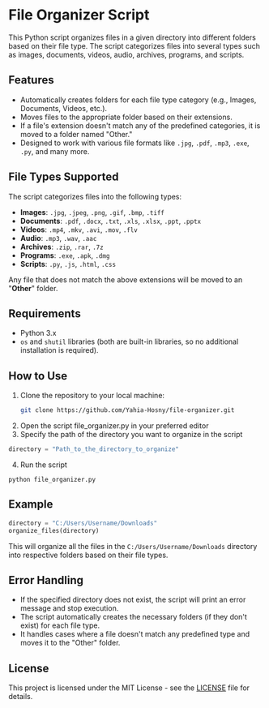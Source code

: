 # File Organizer Script

This Python script organizes files in a given directory into different folders based on their file type. The script categorizes files into several types such as images, documents, videos, audio, archives, programs, and scripts.

## Features
- Automatically creates folders for each file type category (e.g., Images, Documents, Videos, etc.).
- Moves files to the appropriate folder based on their extensions.
- If a file's extension doesn't match any of the predefined categories, it is moved to a folder named "Other."
- Designed to work with various file formats like `.jpg`, `.pdf`, `.mp3`, `.exe`, `.py`, and many more.

## File Types Supported
The script categorizes files into the following types:

- **Images**: `.jpg`, `.jpeg`, `.png`, `.gif`, `.bmp`, `.tiff`
- **Documents**: `.pdf`, `.docx`, `.txt`, `.xls`, `.xlsx`, `.ppt`, `.pptx`
- **Videos**: `.mp4`, `.mkv`, `.avi`, `.mov`, `.flv`
- **Audio**: `.mp3`, `.wav`, `.aac`
- **Archives**: `.zip`, `.rar`, `.7z`
- **Programs**: `.exe`, `.apk`, `.dmg`
- **Scripts**: `.py`, `.js`, `.html`, `.css`

Any file that does not match the above extensions will be moved to an "**Other**" folder.

## Requirements
- Python 3.x
- `os` and `shutil` libraries (both are built-in libraries, so no additional installation is required).

## How to Use
1. Clone the repository to your local machine:
   ```bash
   git clone https://github.com/Yahia-Hosny/file-organizer.git
2. Open the script file_organizer.py in your preferred editor 
3. Specify the path of the directory you want to organize in the script
``` python
directory = "Path_to_the_directory_to_organize"
```
4. Run the script 
``` shell 
python file_organizer.py
```
## Example 
``` python 
directory = "C:/Users/Username/Downloads"
organize_files(directory)
``` 
This will organize all the files in the `C:/Users/Username/Downloads` directory into respective folders based on their file types.

## Error Handling
* If the specified directory does not exist, the script will print an error message and stop execution.
* The script automatically creates the necessary folders (if they don't exist) for each file type.
* It handles cases where a file doesn't match any predefined type and moves it to the "Other" folder.


## License
This project is licensed under the MIT License - see the [LICENSE](https://github.com/Yahia-Hosny/file-organizer?tab=MIT-1-ov-file#readme) file for details. 




